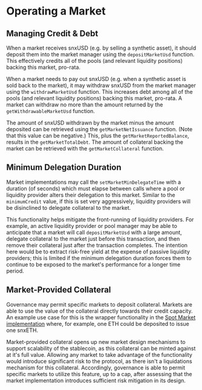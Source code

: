 # Operating a Market

## Managing Credit & Debt[​](https://snx-v3-docs.vercel.app/pools-markets/integrating-markets#managing-credit--debt) <a href="#managing-credit--debt" id="managing-credit--debt"></a>

When a market receives snxUSD (e.g. by selling a synthetic asset), it should deposit them into the market manager using the `depositMarketUsd` function. This effectively credits all of the pools (and relevant liquidity positions) backing this market, pro-rata.

When a market needs to pay out snxUSD (e.g. when a synthetic asset is sold back to the market), it may withdraw snxUSD from the market manager using the `withdrawMarketUsd` function. This increases debt among all of the pools (and relevant liquidity positions) backing this market, pro-rata. A market can withdraw no more than the amount returned by the `getWithdrawableMarketUsd` function.

The amount of snxUSD withdrawn by the market minus the amount deposited can be retrieved using the `getMarketNetIssuance` function. (Note that this value can be negative.) This, plus the `getMarketReportedBalance`, results in the `getMarketTotalDebt`. The amount of collateral backing the market can be retrieved with the `getMarketCollateral` function.

## Minimum Delegation Duration

Market implementations may call the `setMarketMinDelegateTime` with a duration (of seconds) which must elapse between calls where a pool or liquidity provider alters their delegation to this market. Similar to the `minimumCredit` value, if this is set very aggressively, liquidity providers will be disinclined to delegate collateral to the market.

This functionality helps mitigate the front-running of liquidity providers. For example, an active liquidity provider or pool manager may be able to anticipate that a market will call `depositMarketUsd` with a large amount, delegate collateral to the market just before this transaction, and then remove their collateral just after the transaction completes. The intention here would be to extract risk-free yield at the expense of passive liquidity providers; this is limited if the minimum delegation duration forces them to continue to be exposed to the market's performance for a longer time period.

## Market-Provided Collateral

Governance may permit specific markets to deposit collateral. Markets are able to use the value of the collateral directly towards their credit capacity. An example use case for this is the wrapper functionality in the [Spot Market implementation](../for-traders/spot-market.md) where, for example, one ETH could be deposited to issue one snxETH.

Market-provided collateral opens up new market design mechanisms to support scalability of the stablecoin, as this collateral can be minted against at it's full value. Allowing any market to take advantage of the functionality would introduce significant risk to the protocol, as there isn't a liquidations mechanism for this collateral. Accordingly, governance is able to permit specific markets to utilize this feature, up to a cap, after assessing that the market implementation introduces sufficient risk mitigation in its design.

### &#x20;<a href="#managing-credit--debt" id="managing-credit--debt"></a>
